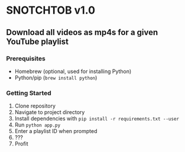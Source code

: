# SNOTCHTOB v1.0
## Download all videos as mp4s for a given YouTube playlist

### Prerequisites
* Homebrew (optional, used for installing Python)
* Python/pip (`brew install python`)

### Getting Started
1. Clone repository
2. Navigate to project directory
3. Install dependencies with `pip install -r requirements.txt --user`
4. Run `python app.py`
5. Enter a playlist ID when prompted
6. ???
7. Profit